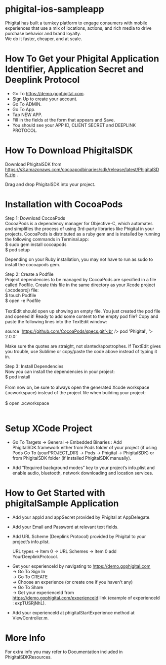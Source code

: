 # phigital-ios-sampleapp

Phigital has built a turnkey platform to engage consumers with mobile experiences that use a mix of locations, actions, and rich media to drive purchase behavior and brand loyalty.<br />We do it faster, cheaper, and at scale.

# How To Get your Phigital Application Identifier, Application Secret and Deeplink Protocol

- Go To   https://demo.gophigital.com.
- Sign Up to create your account.
- Go To ADMIN.
- Go To App.
- Tap NEW APP.
- Fill in the fields at the form that appears and Save.
- You should see your APP ID, CLIENT SECRET and DEEPLINK PROTOCOL.


# How To Download PhigitalSDK

Download PhigitalSDK from  https://s3.amazonaws.com/cocoapodbinaries/sdk/release/latest/PhigitalSDK.zip .

Drag and drop PhigitalSDK into your project. 


# Installation with CocoaPods


Step 1: Download CocoaPods<br />
CocoaPods is a dependency manager for Objective-C, which automates and simplifies the process of using 3rd-party libraries like Phigital in your projects.
CocoaPods is distributed as a ruby gem and is installed by running the following commands in Terminal.app:<br />
$ sudo gem install cocoapods<br />
$ pod setup<br />

Depending on your Ruby installation, you may not have to run as sudo to install the cocoapods gem.<br />

Step 2: Create a Podfile<br />
Project dependencies to be managed by CocoaPods are specified in a file called Podfile. Create this file in the same directory as your Xcode project (.xcodeproj) file:<br />
$ touch Podfile<br />
$ open -e Podfile<br /><br />
TextEdit should open up showing an empty file. You just created the pod file and opened it! Ready to add some content to the empty pod file?
Copy and paste the following lines into the TextEdit window:<br />

source 'https://github.com/CocoaPods/specs.git'<br />
pod 'Phigital', '> 2.0.0'<br />

Make sure the quotes are straight, not slanted/apostrophes. If TextEdit gives you trouble, use Sublime or copy/paste the code above instead of typing it in.<br />

Step 3: Install Dependencies<br />
Now you can install the dependencies in your project:<br />
$ pod install<br /><br />
From now on, be sure to always open the generated Xcode workspace (.xcworkspace) instead of the project file when building your project:<br /><br />
$ open <YourProjectName>.xcworkspace<br /><br />


# Setup XCode Project

- Go To Targets -> General -> Embedded Binaries : Add PhigitalSDK.framework either from Pods folder of your project (if using Pods Go To (yourPROJECT_DIR) -> Pods -> Phigital -> PhigitalSDK) or from PhigitalSDK folder (if installed PhigitalSDK manually).

- Add “Required background modes” key to your project’s info.plist and enable audio, bluetooth, network downloading and location services.


# How to Get Started with phigitalSample Application


- Add your appId and appSecret provided by Phigital at AppDelegate.

- Add your Email and Password at relevant text fields.

- Add URL Scheme (Deeplink Protocol) provided by Phigital to your project’s info.plist.

  URL types -> Item 0 -> URL Schemes -> Item 0 add YourDeeplinkProtocol.

- Get your experienceId by navigating to https://demo.gophigital.com<br />-> Go To Sign In<br />-> Go To CREATE<br />-> Choose an experience (or create one if you haven't any)<br />->
Go To Share<br />-> Get your experienceId from https://demo.gophigital.com/experienceId link (example of experienceId : expTUSRjNhL).

- Add your experienceId at phigitalStartExperience method at ViewController.m.


# More Info

For extra info you may refer to Documentation included in PhigitalSDKResources.
 

